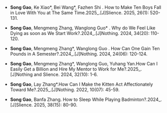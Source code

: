 - <strong>Song Gao</strong>, Ke Xiao*, Bei Wang*, Fazhen Shi . How to Make Ten Boys Fall in Love With You at The Same Time.2025_.[J]Slience. 2025, 26(1): 520-131.

- <strong>Song Gao</strong>, Mengmeng Zhang, Wanglong Guo* . Why do We Feel Like Dying as soon as We Start Work?.2024_.[J]Nothing. 2024, 34(20): 110-120.

- <strong>Song Gao</strong>, Mengmeng Zhang*, Wanglong Guo . How Can One Gain Ten Pounds in A Semester?.2024_.[J]Nothing. 2024, 24(06): 120-124.

- <strong>Song Gao</strong>, Mengmeng Zhang*, Wanglong Guo, Yuhang Yan.How Can I Easily Get a Billion and Hire My Mentor to Work for Me?.2025_.[J]Nothing and Slience. 2024, 32(10): 1-6.

- <strong>Song Gao</strong>, Lay Zhang*.How Can I Make the Kitten Act Affectionately Toward Me?.2025_.[J]Nothing. 2022, 10(07): 45-59.

- <strong>Song Gao</strong>, Banfa Zhang. How to Sleep While Playing Badminton?.2024_.[J]Slience. 2025, 38(15): 80-90.
